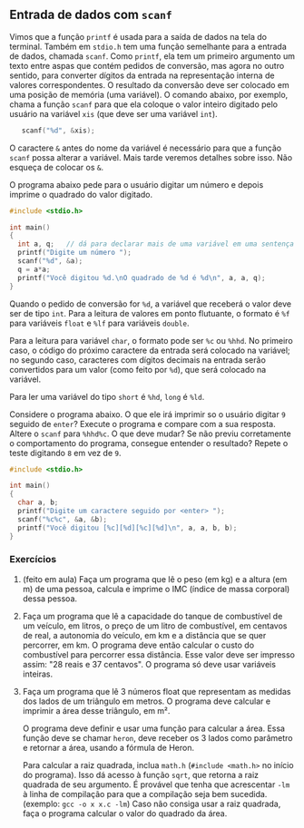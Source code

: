 ## Entrada de dados com `scanf`

Vimos que a função `printf` é usada para a saída de dados na tela do terminal.
Também em `stdio.h` tem uma função semelhante para a entrada de dados, chamada `scanf`.
Como `printf`, ela tem um primeiro argumento um texto entre aspas que contém pedidos de conversão, mas agora no outro sentido, para converter dígitos da entrada na representação interna de valores correspondentes.
O resultado da conversão deve ser colocado em uma posição de memória (uma variável).
O comando abaixo, por exemplo, chama a função `scanf` para que ela coloque o valor inteiro digitado pelo usuário na variável `xis` (que deve ser uma variável `int`).

```c
   scanf("%d", &xis);
```

O caractere `&` antes do nome da variável é necessário para que a função `scanf` possa alterar a variável. Mais tarde veremos detalhes sobre isso. Não esqueça de colocar os `&`.

O programa abaixo pede para o usuário digitar um número e depois imprime o quadrado do valor digitado.

```c
#include <stdio.h>

int main()
{
  int a, q;   // dá para declarar mais de uma variável em uma sentença
  printf("Digite um número ");
  scanf("%d", &a);
  q = a*a;
  printf("Você digitou %d.\nO quadrado de %d é %d\n", a, a, q);
}
```

Quando o pedido de conversão for `%d`, a variável que receberá o valor deve ser de tipo `int`.
Para a leitura de valores em ponto flutuante, o formato é `%f` para variáveis `float` e `%lf` para variáveis `double`.

Para a leitura para variável `char`, o formato pode ser `%c` ou `%hhd`. No primeiro caso, o código do próximo caractere da entrada será colocado na variável; no segundo caso, caracteres com dígitos decimais na entrada serão convertidos para um valor (como feito por `%d`), que será colocado na variável. 

Para ler uma variável do tipo `short` é `%hd`, `long` é `%ld`.

Considere o programa abaixo. O que ele irá imprimir so o usuário digitar `9` seguido de `enter`?
Execute o programa e compare com a sua resposta.
Altere o `scanf` para `%hhd%c`. O que deve mudar?
Se não previu corretamente o comportamento do programa, consegue entender o resultado?
Repete o teste digitando `8` em vez de `9`.
```c
#include <stdio.h>

int main()
{
  char a, b;
  printf("Digite um caractere seguido por <enter> ");
  scanf("%c%c", &a, &b);
  printf("Você digitou [%c][%d][%c][%d]\n", a, a, b, b);
}
```

### Exercícios

1. (feito em aula) Faça um programa que lê o peso (em kg) e a altura (em m) de uma pessoa, calcula e imprime o IMC (índice de massa corporal) dessa pessoa.
2. Faça um programa que lê a capacidade do tanque de combustível de um veículo, em litros, o preço de um litro de combustível, em centavos de real, a autonomia do veículo, em km e a distância que se quer percorrer, em km.
   O programa deve então calcular o custo do combustível para percorrer essa distância.
   Esse valor deve ser impresso assim: "28 reais e 37 centavos".
   O programa só deve usar variáveis inteiras.
3. Faça um programa que lê 3 números float que representam as medidas dos lados de um triângulo em metros.
   O programa deve calcular e imprimir a área desse triângulo, em m².

   O programa deve definir e usar uma função para calcular a área.
   Essa função deve se chamar `heron`, deve receber os 3 lados como parâmetro e retornar a área, usando a fórmula de Heron.

   Para calcular a raiz quadrada, inclua `math.h` (`#include <math.h>` no início do programa). Isso dá acesso à função `sqrt`, que retorna a raiz quadrada de seu argumento.
   É provável que tenha que acrescentar `-lm` à linha de compilação para que a compilação seja bem sucedida. (exemplo: `gcc -o x x.c -lm`) Caso não consiga usar a raiz quadrada, faça o programa calcular o valor do quadrado da área.
